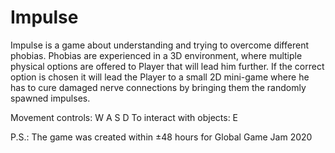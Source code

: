 # Impulse

Impulse is a game about understanding and trying to overcome different phobias. Phobias are experienced in a 3D environment, where multiple physical options are offered to Player that will lead him further. If the correct option is chosen it will lead the Player to a small 2D mini-game where he has to cure damaged nerve connections by bringing them the randomly spawned impulses.

Movement controls: W A S D
To interact with objects: E

P.S.: The game was created within ±48 hours for Global Game Jam 2020
